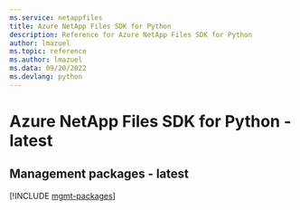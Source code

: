 ```yaml
---
ms.service: netappfiles
title: Azure NetApp Files SDK for Python
description: Reference for Azure NetApp Files SDK for Python
author: lmazuel
ms.topic: reference
ms.author: lmazuel
ms.data: 09/20/2022
ms.devlang: python
---
```

# Azure NetApp Files SDK for Python - latest

## Management packages - latest
[!INCLUDE [mgmt-packages](netapp-files-mgmt-index.md)]